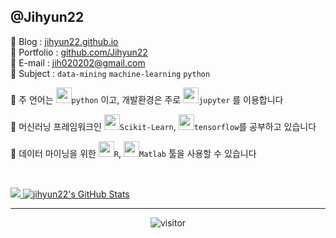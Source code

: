 ## @Jihyun22

🔗 Blog : [jihyun22.github.io](https://jihyun22.github.io)  
🔗 Portfolio : [github.com/Jihyun22](https://github.com/Jihyun22)  
🔗 E-mail : jih020202@gmail.com  
🔗 Subject : ```data-mining``` ```machine-learning``` ```python```



📌 주 언어는 <code><img height="25" src=" https://github.com/Jihyun22/Jihyun22.github.io/blob/master/assets/images/python.png?raw=true">python</code>  이고, 개발환경은 주로 <code><img height="25" src="https://github.com/Jihyun22/Jihyun22.github.io/blob/master/assets/images/jupyter.png?raw=true">jupyter</code> 를 이용합니다

📌 머신러닝 프레임워크인 <code><img height="25" src="https://github.com/Jihyun22/Jihyun22.github.io/blob/master/assets/images/scikitlearn.png?raw=true">Scikit-Learn</code>,  <code><img height="25" src="https://github.com/Jihyun22/Jihyun22.github.io/blob/master/assets/images/tensorflow.png?raw=true">tensorflow</code>를 공부하고 있습니다

📌 데이터 마이닝을 위한 <code><img height="25" src="https://github.com/Jihyun22/Jihyun22.github.io/blob/master/assets/images/r.png?raw=true">R</code>, <code><img height="25" src="https://github.com/Jihyun22/Jihyun22.github.io/blob/master/assets/images/Matlab.png?raw=true">Matlab</code> 툴을 사용할 수 있습니다

<br/>

<p align="">
<a href="https://github.com/jihyun22/jihyun22">
  <img src="https://github-readme-stats.vercel.app/api/top-langs/?username=jihyun22&hide=html" />
</a>
<a href="https://github.com/jihyun22/jihyun22">
  <img src="https://github-readme-stats.vercel.app/api?username=jihyun22&show_icons=true&line_height=32&count_private=true&hide=contribs" alt="jihyun22's GitHub Stats" />
</a>
</p>


---

<p align="center">
  <img src="https://visitor-badge.laobi.icu/badge?page_id=jihyun22/jihyun22" alt="visitor"/>
</p>

